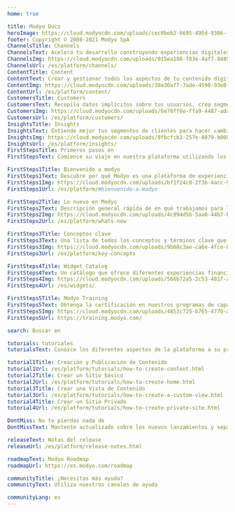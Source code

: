 ```yaml
---
home: true

title: Modyo Docs
heroImage: https://cloud.modyocdn.com/uploads/cec0beb2-6695-495d-9306-f6ea1098b020/original/MP-Channels-and-Content.png
footer: Copyright © 2008-2021 Modyo SpA
ChannelsTitle: Channels
ChannelsText: Acelera tu desarrollo construyendo experiencias digitales más rápido integradas a los sistemas de tu negocio.
ChannelsImg: https://cloud.modyocdn.com/uploads/015ea188-f83e-4af7-8485-4530731ddc7b/original/Channels.png
ChannelsUrl: /es/platform/channels/
ContentTitle: Content
ContentText: Crear y gestionar todos los aspectos de tu contenido digital gobernar y audita el contenido en cualquier canal digital, aplicación o destino final..
ContentImg: https://cloud.modyocdn.com/uploads/30a36af7-7ade-4590-93e0-183028634a1e/original/Content.png
ContentUrl: /es/platform/content/
CustomersTitle: Customers
CustomersText: Recopila datos implícitos sobre tus usuarios, crea segmentos de clientes en tiempo real y personaliza la experiencia de tus audiencias más importantes.
CustomersImg: https://cloud.modyocdn.com/uploads/6e78ff6e-ffa9-4487-ada1-0ff1772e39bd/original/Customers.png
CustomersUrl: /es/platform/customers/
InsightsTitle: Insights
InsightsText: Entiende mejor tus segmentos de clientes para hacer cambios en tus experiencias digitales, para optimizar tus objetivos y resultados.
InsightsImg: https://cloud.modyocdn.com/uploads/8fbcfcb3-257e-4879-b008-c4894536d49a/original/Insights.png
InsightsUrl: /es/platform/insights/
FirstStepsTitle: Primeros pasos en
FirstStepsText: Comience su viaje en nuestra plataforma utilizando los siguientes enlaces

FirstSteps1Title: Bienvenido a modyo
FirstSteps1Text: Descubre por qué Modyo es una plataforma de experiencia digital de última generación.
FirstSteps1Img: https://cloud.modyocdn.com/uploads/bf1f24c8-2f3b-4acc-9a94-0db8b5fb2009/original/welcome.png
FirstSteps1Url: /es/platform/#bienvenido-a-modyo

FirstSteps2Title: Lo nuevo en Modyo
FirstSteps2Text: Descripción general rápida de en qué trabajamos para la última versión.
FirstSteps2Img: https://cloud.modyocdn.com/uploads/4c994d5b-5aa0-44b7-b211-ef3d34cc5237/original/new.png
FirstSteps2Url: /es/platform/whats-new

FirstSteps3Title: Conceptos clave
FirstSteps3Text: Una lista de todos los conceptos y términos clave que usamos para la plataforma.
FirstSteps3Img: https://cloud.modyocdn.com/uploads/9b68c3ae-ca6e-4fce-8097-5c4a5c559277/original/Key_concepts.png
FirstSteps3Url: /es/platform/key-concepts

FirstSteps4Title: Widget Catalog
FirstSteps4Text: Un catálogo que ofrece diferentes experiencias financieras a tus necesidades.
FirstSteps4Img: https://cloud.modyocdn.com/uploads/566b72a5-2c53-481f-a1b8-5f6bde01278a/original/Widget.png
FirstSteps4Url: /es/widgets/

FirstSteps5Title: Modyo Training
FirstSteps5Text: Obtenga la certificación en nuestros programas de capacitación a su propio ritmo.
FirstSteps5Img: https://cloud.modyocdn.com/uploads/4853c725-b765-4770-add1-d4cd4184ae10/original/Training.png
FirstSteps5Url: https://training.modyo.com/

search: Buscar en

tutorials: tutoriales
tutorialsText: Conozce los diferentes aspectos de la plataforma a su propio ritmo.

tutorial1Title: Creación y Publicación de Contenido
tutorial1Url: /es/platform/tutorials/how-to-create-content.html
tutorial2Title: Crear un Sitio básico
tutorial2Url: /es/platform/tutorials/how-to-create-home.html
tutorial3Title: Crear una Vista de Contenido
tutorial3Url: /es/platform/tutorials/how-to-create-a-custom-view.html
tutorial4Title: Crear un Sitio Privado
tutorial4Url: /es/platform/tutorials/how-to-create-private-site.html

DontMiss: No te pierdas nada de
DontMissText: Mantente actualizado sobre los nuevos lanzamientos y sepa hacia dónde vamos.

releaseText: Notas del release
releaseUrl: /es/platform/release-notes.html

roadmapText: Modyo Roadmap
roadmapUrl: https://es.modyo.com/roadmap

communityTitle: ¿Necesitas más ayuda?
communityText: Utiliza nuestros canales de ayuda

communityLang: es
---
```

